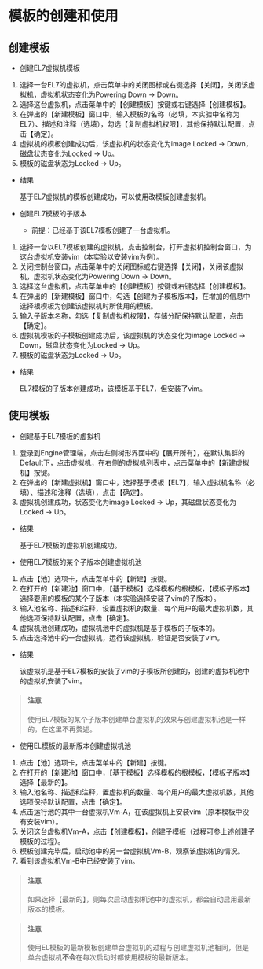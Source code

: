 # 模板的创建和使用

## 创建模板

* 创建EL7虚拟机模板

1. 选择一台EL7的虚拟机，点击菜单中的关闭图标或右键选择【关闭】，关闭该虚拟机，虚拟机状态变化为Powering Down -> Down。
1. 选择这台虚拟机，点击菜单中的【创建模板】按键或右键选择【创建模板】。
1. 在弹出的【新建模板】窗口中，输入模板的名称（必填，本实验中名称为EL7）、描述和注释（选填），勾选【复制虚拟机权限】，其他保持默认配置，点击【确定】。
1. 虚拟机的模板创建成功后，该虚拟机的状态变化为image Locked -> Down，磁盘状态变化为Locked -> Up。
1. 模板的磁盘状态为Locked -> Up。

  * 结果

    基于EL7虚拟机的模板创建成功，可以使用改模板创建虚拟机。

* 创建EL7模板的子版本

  * 前提：已经基于该EL7模板创建了一台虚拟机。

1. 选择一台以EL7模板创建的虚拟机，点击控制台，打开虚拟机控制台窗口，为这台虚拟机安装vim（本实验以安装vim为例）。
1. 关闭控制台窗口，点击菜单中的关闭图标或右键选择【关闭】，关闭该虚拟机，虚拟机状态变化为Powering Down -> Down。
1. 选择这台虚拟机，点击菜单中的【创建模板】按键或右键选择【创建模板】。
1. 在弹出的【新建模板】窗口中，勾选【创建为子模板版本】，在增加的信息中选择根模板为创建该虚拟机时所使用的模板。
1. 输入子版本名称，勾选【复制虚拟机权限】，存储分配保持默认配置，点击【确定】。
1. 虚拟机模板的子模板创建成功后，该虚拟机的状态变化为image Locked -> Down，磁盘状态变化为Locked -> Up。
1. 模板的磁盘状态为Locked -> Up。

  * 结果

    EL7模板的子版本创建成功，该模板基于EL7，但安装了vim。


## 使用模板

* 创建基于EL7模板的虚拟机

1. 登录到Engine管理端，点击左侧树形界面中的【展开所有】，在默认集群的Default下，点击虚拟机，在右侧的虚拟机列表中，点击菜单中的【新建虚拟机】按键。
1. 在弹出的【新建虚拟机】窗口中，选择基于模板【EL7】，输入虚拟机名称（必填）、描述和注释（选填），点击【确定】。
1. 虚拟机创建成功，状态变化为image Locked -> Up，其磁盘状态变化为Locked -> Up。

  * 结果

    基于EL7模板的虚拟机创建成功。

* 使用EL7模板的某个子版本创建虚拟机池

1. 点击【池】选项卡，点击菜单中的【新建】按键。
1. 在打开的【新建池】窗口中，【基于模板】选择模板的根模板，【模板子版本】选择要用的模板的某个子版本（本实验选择安装了vim的子版本）。
1. 输入池名称、描述和注释，设置虚拟机的数量、每个用户的最大虚拟机数，其他选项保持默认配置，点击【确定】。
1. 虚拟机池创建成功，虚拟机池中的虚拟机是基于模板的子版本的。
1. 点击选择池中的一台虚拟机，运行该虚拟机，验证是否安装了vim。

  * 结果

    该虚拟机是基于EL7模板的安装了vim的子模板所创建的，创建的虚拟机池中的虚拟机安装了vim。

> #### 注意
> 使用EL7模板的某个子版本创建单台虚拟机的效果与创建虚拟机池是一样的，在这里不再赘述。

* 使用EL模板的最新版本创建虚拟机池

1. 点击【池】选项卡，点击菜单中的【新建】按键。
1. 在打开的【新建池】窗口中，【基于模板】选择模板的根模板，【模板子版本】选择【最新的】。
1. 输入池名称、描述和注释，置虚拟机的数量、每个用户的最大虚拟机数，其他选项保持默认配置，点击【确定】。
1. 点击运行池的其中一台虚拟机Vm-A，在该虚拟机上安装vim（原本模板中没有安装vim）。
1. 关闭这台虚拟机Vm-A，点击【创建模板】，创建子模板（过程可参上述创建子模板的过程）。
1. 模板创建完毕后，启动池中的另一台虚拟机Vm-B，观察该虚拟机的情况。
1. 看到该虚拟机Vm-B中已经安装了vim。

> #### 注意
> 如果选择【最新的】，则每次启动虚拟机池中的虚拟机，都会自动启用最新版本的模板。

> #### 注意
> 使用EL模板的最新模板创建单台虚拟机的过程与创建虚拟机池相同，但是单台虚拟机**不会**在每次启动时都使用模板的最新版本。

